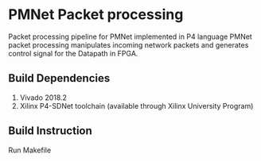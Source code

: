 # PMNet Packet processing
Packet processing pipeline for PMNet implemented in P4 language
PMNet packet processing manipulates incoming network packets and generates control signal for the Datapath in FPGA.

## Build Dependencies
1. Vivado 2018.2
2. Xilinx P4-SDNet toolchain (available through Xilinx University Program)

## Build Instruction
Run Makefile
